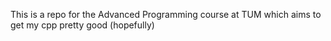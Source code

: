 This is a repo for the Advanced Programming course at TUM which aims to get my cpp pretty good (hopefully)
